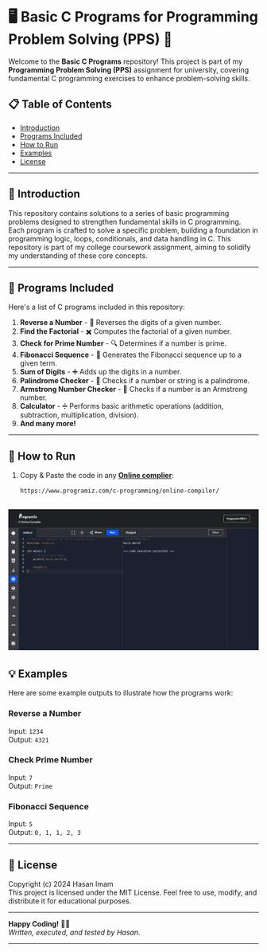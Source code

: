 # 🖥️ Basic C Programs for Programming Problem Solving (PPS) 📘

Welcome to the **Basic C Programs** repository! This project is part of my **Programming Problem Solving (PPS)** assignment for university, covering fundamental C programming exercises to enhance problem-solving skills.

## 📋 Table of Contents

- [Introduction](#-introduction)
- [Programs Included](#-programs-included)
- [How to Run](#-how-to-run)
- [Examples](#-examples)
- [License](#-license)

---

## 📌 Introduction

This repository contains solutions to a series of basic programming problems designed to strengthen fundamental skills in C programming. Each program is crafted to solve a specific problem, building a foundation in programming logic, loops, conditionals, and data handling in C. 
This repository is part of my college coursework assignment, aiming to solidify my understanding of these core concepts.

---

## 📝 Programs Included

Here's a list of C programs included in this repository:

1. **Reverse a Number** - 🧮 Reverses the digits of a given number.
2. **Find the Factorial** - ✖️ Computes the factorial of a given number.
3. **Check for Prime Number** - 🔍 Determines if a number is prime.
4. **Fibonacci Sequence** - 🐚 Generates the Fibonacci sequence up to a given term.
5. **Sum of Digits** - ➕ Adds up the digits in a number.
6. **Palindrome Checker** - 🔄 Checks if a number or string is a palindrome.
7. **Armstrong Number Checker** - 💪 Checks if a number is an Armstrong number.
8. **Calculator** - ➗ Performs basic arithmetic operations (addition, subtraction, multiplication, division).
9. **And many more!**

---

## 🚀 How to Run

1. Copy & Paste the code in any **[Online complier](https://www.programiz.com/c-programming/online-compiler/)**:

   ```bash
   https://www.programiz.com/c-programming/online-compiler/
   ```
![Code and output](image.png)
---

## 💡 Examples

Here are some example outputs to illustrate how the programs work:

### Reverse a Number

Input: `1234`  
Output: `4321`

### Check Prime Number

Input: `7`  
Output: `Prime`

### Fibonacci Sequence

Input: `5`  
Output: `0, 1, 1, 2, 3`

---

## 📜 License

Copyright (c) 2024 Hasan Imam <br/>
This project is licensed under the MIT License. Feel free to use, modify, and distribute it for educational purposes.

---

**Happy Coding!** 👩‍💻  
*Written, executed, and tested by Hasan.*

---
